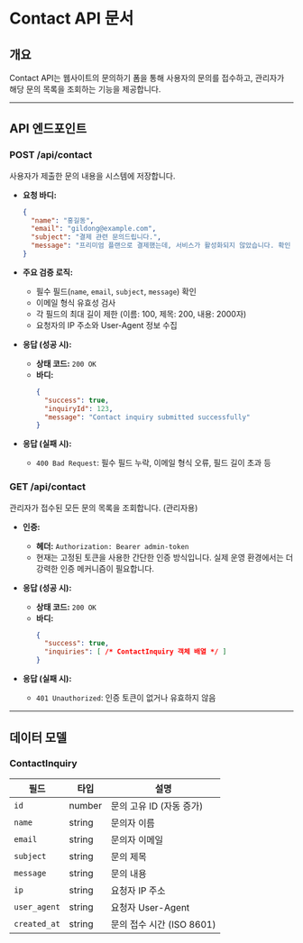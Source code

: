 
# Contact API 문서

## 개요

Contact API는 웹사이트의 문의하기 폼을 통해 사용자의 문의를 접수하고, 관리자가 해당 문의 목록을 조회하는 기능을 제공합니다.

---

## API 엔드포인트

### **POST /api/contact**

사용자가 제출한 문의 내용을 시스템에 저장합니다.

- **요청 바디:**
  ```json
  {
    "name": "홍길동",
    "email": "gildong@example.com",
    "subject": "결제 관련 문의드립니다.",
    "message": "프리미엄 플랜으로 결제했는데, 서비스가 활성화되지 않았습니다. 확인 부탁드립니다."
  }
  ```
- **주요 검증 로직:**
  - 필수 필드(`name`, `email`, `subject`, `message`) 확인
  - 이메일 형식 유효성 검사
  - 각 필드의 최대 길이 제한 (이름: 100, 제목: 200, 내용: 2000자)
  - 요청자의 IP 주소와 User-Agent 정보 수집

- **응답 (성공 시):**
  - **상태 코드:** `200 OK`
  - **바디:**
    ```json
    {
      "success": true,
      "inquiryId": 123,
      "message": "Contact inquiry submitted successfully"
    }
    ```

- **응답 (실패 시):**
  - `400 Bad Request`: 필수 필드 누락, 이메일 형식 오류, 필드 길이 초과 등

### **GET /api/contact**

관리자가 접수된 모든 문의 목록을 조회합니다. (관리자용)

- **인증:**
  - **헤더:** `Authorization: Bearer admin-token`
  - 현재는 고정된 토큰을 사용한 간단한 인증 방식입니다. 실제 운영 환경에서는 더 강력한 인증 메커니즘이 필요합니다.

- **응답 (성공 시):**
  - **상태 코드:** `200 OK`
  - **바디:**
    ```json
    {
      "success": true,
      "inquiries": [ /* ContactInquiry 객체 배열 */ ]
    }
    ```
- **응답 (실패 시):**
  - `401 Unauthorized`: 인증 토큰이 없거나 유효하지 않음

---

## 데이터 모델

### **ContactInquiry**

| 필드        | 타입   | 설명                                         |
| ----------- | ------ | -------------------------------------------- |
| `id`        | number | 문의 고유 ID (자동 증가)                     |
| `name`      | string | 문의자 이름                                  |
| `email`     | string | 문의자 이메일                                |
| `subject`   | string | 문의 제목                                    |
| `message`   | string | 문의 내용                                    |
| `ip`        | string | 요청자 IP 주소                               |
| `user_agent`| string | 요청자 User-Agent                            |
| `created_at`| string | 문의 접수 시간 (ISO 8601)                    |
